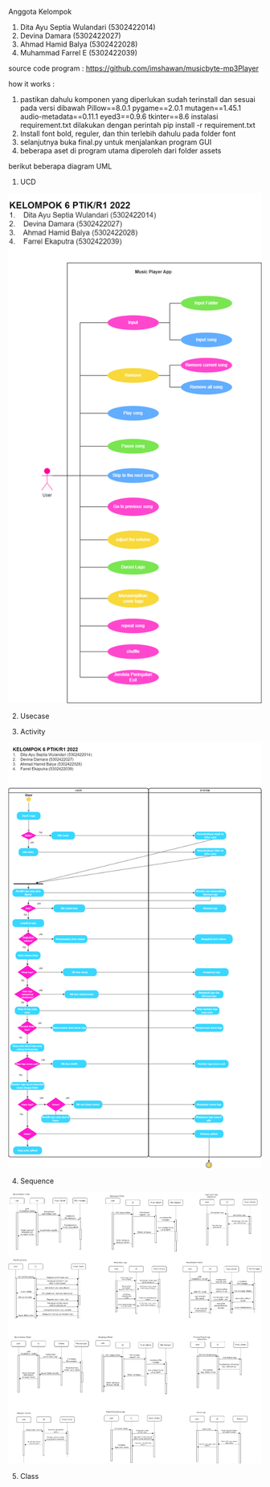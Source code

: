 Anggota Kelompok
1.  Dita Ayu Septia Wulandari (5302422014)
2.  Devina Damara (5302422027)
3.  Ahmad Hamid Balya (5302422028)
4.  Muhammad Farrel E (5302422039)

source code program : https://github.com/imshawan/musicbyte-mp3Player

how it works :
1.  pastikan dahulu komponen yang diperlukan sudah terinstall dan sesuai pada versi dibawah
      Pillow==8.0.1
      pygame==2.0.1
      mutagen==1.45.1
      audio-metadata==0.11.1
      eyed3==0.9.6
      tkinter==8.6
    instalasi requirement.txt dilakukan dengan perintah pip install -r requirement.txt
3.  Install font bold, reguler, dan thin terlebih dahulu pada folder font
4. selanjutnya buka final.py untuk menjalankan program GUI
5. beberapa aset di program utama diperoleh dari folder assets

berikut beberapa diagram UML
1.  UCD

   ![Alt text](https://github.com/farrelekaputra/tugasPBO/blob/main/diagrams/ucd.png)
   
2.  Usecase

3.  Activity

   ![Alt text](https://github.com/farrelekaputra/tugasPBO/blob/main/diagrams/activity.png)
   
4.  Sequence
   
   ![Alt text](https://github.com/farrelekaputra/tugasPBO/blob/main/diagrams/sequence.png)

5.  Class
